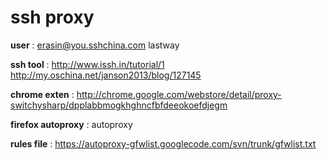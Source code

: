 # ssh proxy


**user**
:	erasin@you.sshchina.com  lastway 

**ssh tool**
: 	<http://www.issh.in/tutorial/1>
	<http://my.oschina.net/janson2013/blog/127145>

**chrome exten**
:	<http://chrome.google.com/webstore/detail/proxy-switchysharp/dpplabbmogkhghncfbfdeeokoefdjegm>

**firefox autoproxy**
:	autoproxy

**rules file**
: 	<https://autoproxy-gfwlist.googlecode.com/svn/trunk/gfwlist.txt>
